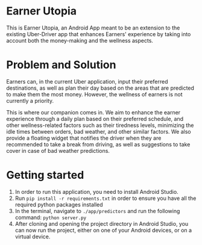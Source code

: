 # Earner Utopia
This is Earner Utopia, an Android App meant to be an extension to the existing Uber-Driver app that enhances Earners' experience by taking into account both the money-making and the wellness aspects.

# Problem and Solution
Earners can, in the current Uber application, input their preferred destinations, as well as plan their day based on the areas that are predicted to make them the most money. However, the 
wellness of earners is not currently a priority. 

This is where our companion comes in. We aim to enhance the earner experience through a daily plan based on their preferred schedule, and other wellness-related factors such as 
their tiredness levels, minimizing the idle times between orders, bad weather, and other similar factors. We also provide a floating widget that notifies the driver when they are recommended to take a break from
driving, as well as suggestions to take cover in case of bad weather predictions.

# Getting started
1. In order to run this application, you need to install Android Studio.
2. Run `pip install -r requirements.txt` in order to ensure you have all the required python packages installed
3. In the terminal, navigate to `./app/predictors` and run the following command: `python server.py`
4. After cloning and opening the project directory in Android Studio, you can now run the project, either on one of your Android devices, or on a virtual device.


